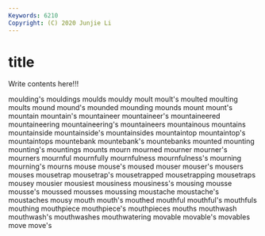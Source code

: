 ```yaml
---
Keywords: 6210
Copyright: (C) 2020 Junjie Li
---
```


# title

Write contents here!!!
 
moulding's 
mouldings 
moulds 
mouldy 
moult 
moult's 
moulted 
moulting
moults 
mound 
mound's 
mounded 
mounding 
mounds 
mount 
mount's 
mountain 
mountain's
mountaineer 
mountaineer's 
mountaineered 
mountaineering 
mountaineering's 
mountaineers 
mountainous 
mountains 
mountainside 
mountainside's
mountainsides 
mountaintop 
mountaintop's 
mountaintops 
mountebank 
mountebank's 
mountebanks 
mounted 
mounting 
mounting's
mountings 
mounts 
mourn 
mourned 
mourner 
mourner's 
mourners 
mournful 
mournfully 
mournfulness
mournfulness's 
mourning 
mourning's 
mourns 
mouse 
mouse's 
moused 
mouser 
mouser's 
mousers
mouses 
mousetrap 
mousetrap's 
mousetrapped 
mousetrapping 
mousetraps 
mousey 
mousier 
mousiest 
mousiness
mousiness's 
mousing 
mousse 
mousse's 
moussed 
mousses 
moussing 
moustache 
moustache's 
moustaches
mousy 
mouth 
mouth's 
mouthed 
mouthful 
mouthful's 
mouthfuls 
mouthing 
mouthpiece 
mouthpiece's
mouthpieces 
mouths 
mouthwash 
mouthwash's 
mouthwashes 
mouthwatering 
movable 
movable's 
movables 
move
move's 
